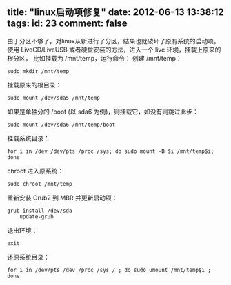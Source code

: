title: "linux启动项修复"
date: 2012-06-13 13:38:12
tags:
id: 23
comment: false
---

由于分区不够了，对linux从新进行了分区，结果也就破坏了原有系统的启动项。
使用 LiveCD/LiveUSB 或者硬盘安装的方法，进入一个 live 环境，挂载上原来的根分区，
比如挂载为 /mnt/temp，运行命令： 创建 /mnt/temp： 
```
sudo mkdir /mnt/temp
```

挂载原来的根目录： 
```
sudo mount /dev/sda5 /mnt/temp
```

如果是单独分的 /boot (以 sda6 为例)，则挂载它，如没有则跳过此步： 
```
sudo mount /dev/sda6 /mnt/temp/boot
```

挂载系统目录： 
```
for i in /dev /dev/pts /proc /sys; do sudo mount -B $i /mnt/temp$i; done
```

 chroot 进入原系统： 
```
sudo chroot /mnt/temp
```

重新安装 Grub2 到 MBR 并更新启动项： 
```
grub-install /dev/sda
    update-grub
```

退出环境： 
```
exit
```

还原系统目录： 
```
for i in /dev/pts /dev /proc /sys / ; do sudo umount /mnt/temp$i ; done
```
